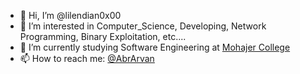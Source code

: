 - 👋 Hi, I’m @lilendian0x00
- 👀 I’m interested in Computer_Science, Developing, Network Programming, Binary Exploitation, etc....
- 🌱 I’m currently studying Software Engineering at [Mohajer College](https://en.wikipedia.org/wiki/Mohajer_Technical_And_Vocational_College_of_Isfahan)
- 📫 How to reach me: [@AbrArvan](https://t.me/AbrArvan)

<!---
lilendian0x00/lilendian0x00 is a ✨ special ✨ repository because its `README.md` (this file) appears on your GitHub profile.
You can click the Preview link to take a look at your changes.
--->
